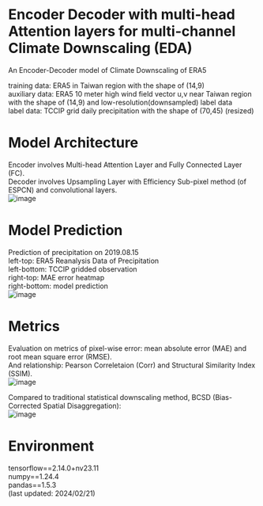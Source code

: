 # Encoder Decoder with multi-head Attention layers for multi-channel Climate Downscaling (EDA)
An Encoder-Decoder model of Climate Downscaling of ERA5 </br>

training data: ERA5 in Taiwan region with the shape of (14,9)</br> 
auxiliary data: ERA5 10 meter high wind field vector u,v near Taiwan region with the shape of (14,9) and low-resolution(downsampled) label data</br>
label data: TCCIP grid daily precipitation with the shape of (70,45) (resized)</br>

# Model Architecture
Encoder involves Multi-head Attention Layer and Fully Connected Layer (FC). </br>
Decoder involves Upsampling Layer with Efficiency Sub-pixel method (of ESPCN) and convolutional layers. </br>
![image](https://github.com/AugChiang/EnDeAux_Climate_Downscaling/blob/main/arch2.jpg)

# Model Prediction

Prediction of precipitation on 2019.08.15 </br>
left-top: ERA5 Reanalysis Data of Precipitation </br>
left-bottom: TCCIP gridded observation </br>
right-top: MAE error heatmap </br>
right-bottom: model prediction </br>
![image](https://github.com/AugChiang/EnRe3_Climate_Downscaling/blob/main/res/20190815.png)

# Metrics
Evaluation on metrics of pixel-wise error: mean absolute error (MAE) and root mean square error (RMSE). </br>
And relationship: Pearson Correletaion (Corr) and Structural Similarity Index (SSIM). </br>
![image](https://github.com/AugChiang/EnRe3_Climate_Downscaling/blob/main/res/metric.png)

Compared to traditional statistical downscaling method, BCSD (Bias-Corrected Spatial Disaggregation): </br>
![image](https://github.com/AugChiang/EnRe3_Climate_Downscaling/blob/main/res/bcsd_metric.png)

# Environment
tensorflow==2.14.0+nv23.11 </br>
numpy==1.24.4 </br>
pandas==1.5.3 </br>
(last updated: 2024/02/21) </br>
